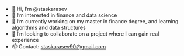 - 👋 Hi, I’m @staskarasev
- 👀 I’m interested in finance and data science 
- 🌱 I’m currently working on my master in finance degree, and learning algorithms and data structures
- 💞️ I’m looking to collaborate on a project where I can gain real experience
- 📫 Contact: staskarasev90@gmail.com

<!---
staskarasev/staskarasev is a ✨ special ✨ repository because its `README.md` (this file) appears on your GitHub profile.
You can click the Preview link to take a look at your changes.
--->
